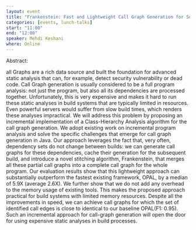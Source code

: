 ```yaml
---
layout: event
title: "Frankenstein: Fast and Lightweight Call Graph Generation for Software Builds"
categories: [events, lunch-talks]
start: "11:00"
end: "12:00"
speaker: Mehdi Keshani
where: Online
---
```


Abstract:

all Graphs are a rich data source and built the foundation for advanced static analysis that can, for example, detect security vulnerability or dead code. Call Graph generation is usually considered to be a full program analysis: not just the program, but also all its dependencies are processed together. Unfortunately, this is very expensive and makes it hard to run these static analyses in build systems that are typically limited in resources. Even powerful servers would suffer from slow build times, which renders these analyses impractical. We will address this problem by proposing an incremental implementation of a Class-Hierarchy Analysis algorithm for the call graph generation. We adopt existing work on incremental program analysis and solve the specific challenges that emerge for call graph generation in Java. Our approach leverages the fact that, very often, dependency sets do not change between builds: we can generate call graphs for these dependencies, cache their generation for the subsequent build, and introduce a novel stitching algorithm, Frankenstein, that merges all these partial call graphs into a complete call graph for the whole program. Our evaluation results show that this lightweight approach can substantially outperform the fastest existing framework, OPAL, by a median of 5.9X (average 2.6X). We further show that we do not add any overhead to the memory usage of existing tools. This makes the proposed approach practical for build systems with limited memory resources. Despite all the improvements in speed, we can achieve call graphs for which the set of identified call edges is close to identical to our baseline OPAL(F1: 0.95). Such an incremental approach for call-graph generation will open the door for using expensive static analyses in build processes.
